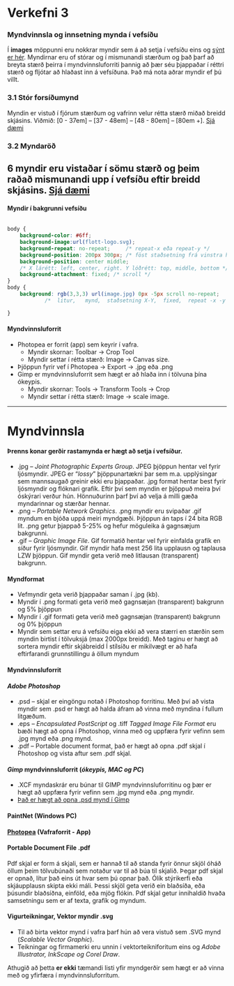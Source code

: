 # Verkefni 3

### Myndvinnsla og innsetning mynda í vefsíðu

Í **images** möppunni eru nokkrar myndir sem á að setja í vefsíðu eins og [sýnt er hér](/V-3/img/readme.md). Myndirnar eru of stórar og í mismunandi stærðum og það þarf að breyta stærð þeirra í myndvinnsluforriti þannig að þær séu þjappaðar í  réttri stærð og fljótar að hlaðast inn á vefsíðuna. Það má nota aðrar myndir ef þú villt.

### 3.1 Stór forsíðumynd 

Myndin er vistuð í fjórum stærðum og vafrinn velur rétta stærð miðað breidd skjásins. 
Viðmið: [0 - 37em] – [37 - 48em] – [48 - 80em] – [80em +]. [Sjá dæmi](/V-3/img/readme.md)

### 3.2 Myndaröð 
6 myndir eru vistaðar í sömu stærð og þeim raðað mismunandi upp í vefsíðu eftir breidd skjásins. [Sjá dæmi](/V-3/img/readme.md)
---

#### Myndir í bakgrunni vefsíðu

```CSS

body {
    background-color: #6ff;
    background-image:url(flott-logo.svg);
    background-repeat: no-repeat;     /* repeat-x eða repeat-y */
    background-position: 200px 300px; /* föst staðsetning frá vinstra horni efst */
    background-position: center middle;
    /* X lárétt: left, center, right. Y lóðrétt: top, middle, bottom */
    background-attachment: fixed; /* scroll */	
}
body {			
	background: rgb(3,3,3) url(image.jpg) 0px -5px scroll no-repeat;
            /*  litur,   mynd,  staðsetning X-Y,  fixed,  repeat -x -y */

}

```

#### Myndvinnsluforrit

* Photopea  er forrit (app) sem keyrir í vafra.
  * Myndir skornar:  Toolbar -> Crop Tool
  * Myndir settar í rétta stærð: Image -> Canvas size.
* Þjöppun fyrir vef  í Photopea  -> Export -> .jpg eða .png
* Gimp er myndvinnsluforrit sem hægt er að hlaða inn í tölvuna þína ókeypis.
  * Myndir skornar: Tools -> Transform Tools -> Crop
  * Myndir settar í rétta stærð: Image -> scale image.

---

# Myndvinnsla

#### Þrenns konar gerðir rastamynda er hægt að setja í vefsíður.

* .jpg – _Joint Photographic Experts Group_. JPEG þjöppun hentar vel fyrir ljósmyndir. JPEG er “_lossy_” þjöppunartækni þar sem m.a. upplýsingar sem mannsaugað greinir ekki eru þjappaðar. .jpg format hentar best fyrir ljósmyndir og flóknari grafík. Eftir því sem myndin er þjöppuð meira því óskýrari verður hún. Hönnuðurinn þarf því að velja á milli gæða myndarinnar og stærðar hennar.
* .png – _Portable Network Graphics_. .png myndir eru svipaðar .gif myndum en bjóða uppá meiri myndgæði. Þjöppun án taps í 24 bita RGB lit. .png getur þjappað 5-25% og hefur möguleika á gagnsæjum bakgrunni.
* .gif – _Graphic Image File_. Gif formatið hentar vel fyrir einfalda grafík en síður fyrir ljósmyndir. Gif myndir hafa mest 256 lita upplausn og taplausa LZW þjöppun. Gif myndir geta verið með litlausan (transparent) bakgrunn. 

#### Myndformat
* Vefmyndir geta verið þjappaðar saman í .jpg (kb). 
* Myndir í .png formati geta verið með gagnsæjan (transparent) bakgrunn og 5% þjöppun
* Myndir í .gif formati geta verið með gagnsæjan (transparent) bakgrunn og 0% þjöppun
* Myndir sem settar eru á vefsíðu eiga ekki að vera stærri en stærðin sem myndin birtist í tölvuksjá (max 2000px breidd). Með <picture> taginu er hægt að sortera myndir eftir skjábreidd
Í stílsíðu er mikilvægt er að hafa eftirfarandi grunnstillingu á öllum myndum 

#### Myndvinnsluforrit

#### _Adobe Photoshop_

* .psd – skjal er eingöngu notað í Photoshop forritinu. Með því að vista myndir sem .psd er hægt að halda áfram að vinna með myndina í fullum litgæðum. 
* .eps – _Encapsulated PostScript_ og .tiff _Tagged Image File Format_ eru bæði hægt að opna í Photoshop, vinna með og uppfæra fyrir vefinn sem .jpg mynd eða .png mynd.
* .pdf – Portable document format, það er hægt að opna .pdf skjal í Photoshop og vista aftur sem .pdf skjal. 

#### _Gimp_ myndvinnsluforrit (_ókeypis, MAC og PC_)

* .XCF myndaskrár eru búnar til GIMP myndvinnsluforritinu og þær er hægt að uppfæra fyrir vefinn sem .jpg mynd eða .png myndir. 
*  [Það er hægt að opna .psd mynd í Gimp](https://www.howtogeek.com/362162/how-to-open-or-convert-a-photoshop-file-if-you-dont-have-photoshop/)

#### PaintNet (Windows PC) 

#### [Photopea](https://www.photopea.com/) (Vafraforrit - App)

#### Portable Document File .pdf

Pdf skjal er form á skjali, sem er hannað til að standa fyrir önnur skjöl óháð öllum þeim tölvubúnaði sem notaður var til að búa til skjalið. Þegar pdf skjal er opnað, lítur það eins út hvar sem þú opnar það. Ólík stýrikerfi eða skjáupplausn skipta ekki máli. Þessi skjöl geta verið ein blaðsíða, eða þúsundir blaðsíðna, einföld, eða mjög flókin. Pdf skjal getur innihaldið hvaða samsetningu sem er af texta, grafík og myndum. 

#### Vigurteikningar, Vektor myndir .svg

* Til að birta vektor mynd í vafra þarf hún að vera vistuð sem .SVG mynd (_Scalable Vector Graphic_). 
* Teikningar og firmamerki eru unnin í vektorteikniforitum eins og _Adobe Illustrator, InkScape og Corel Draw_. 

Athugið að þetta **er ekki** tæmandi listi yfir myndgerðir sem hægt er að vinna með og yfirfæra í myndvinnsluforritum.